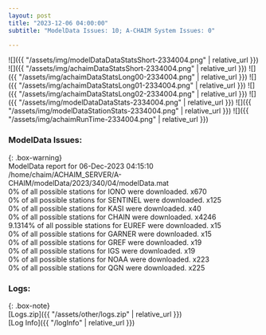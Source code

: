 ```yaml
---
layout: post
title: "2023-12-06 04:00:00"
subtitle: "ModelData Issues: 10; A-CHAIM System Issues: 0"

---
```


![]({{ "/assets/img/modelDataDataStatsShort-2334004.png" | relative_url }})
![]({{ "/assets/img/achaimDataStatsShort-2334004.png" | relative_url }})
![]({{ "/assets/img/achaimDataStatsLong00-2334004.png" | relative_url }})
![]({{ "/assets/img/achaimDataStatsLong01-2334004.png" | relative_url }})
![]({{ "/assets/img/achaimDataStatsLong02-2334004.png" | relative_url }})
![]({{ "/assets/img/modelDataDataStats-2334004.png" | relative_url }})
![]({{ "/assets/img/modelDataStationStats-2334004.png" | relative_url }})
![]({{ "/assets/img/achaimRunTime-2334004.png" | relative_url }})


### ModelData Issues:  
  
{: .box-warning}  
 ModelData report for 06-Dec-2023 04:15:10   
 /home/chaim/ACHAIM_SERVER/A-CHAIM/modelData/2023/340/04/modelData.mat   
 0% of all possible stations for IONO were downloaded. x670   
 0% of all possible stations for SENTINEL were downloaded. x125   
 0% of all possible stations for KASI were downloaded. x40   
 0% of all possible stations for CHAIN were downloaded. x4246   
 9.1314% of all possible stations for EUREF were downloaded. x15   
 0% of all possible stations for GARNER were downloaded. x15   
 0% of all possible stations for GREF were downloaded. x19   
 0% of all possible stations for IGS were downloaded. x19   
 0% of all possible stations for NOAA were downloaded. x223   
 0% of all possible stations for QGN were downloaded. x225   
  


### Logs:  
  
{: .box-note}  
[Logs.zip]({{ "/assets/other/logs.zip" | relative_url }})  
[Log Info]({{ "/logInfo" | relative_url }})  
